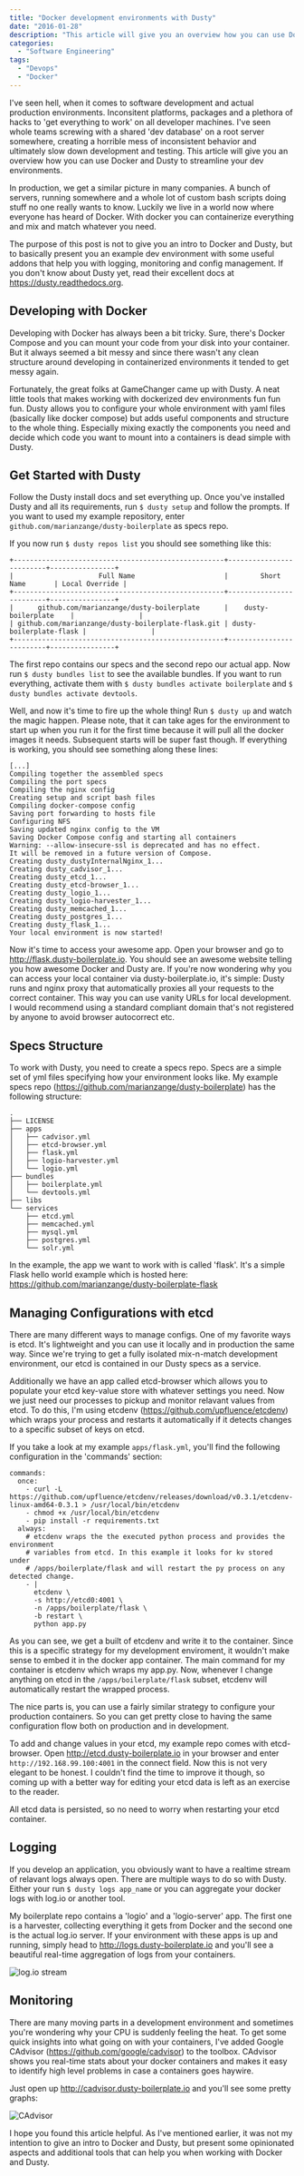 ```yaml
---
title: "Docker development environments with Dusty"
date: "2016-01-28"
description: "This article will give you an overview how you can use Docker and Dusty to streamline your dev environments."
categories:
  - "Software Engineering"
tags:
  - "Devops"
  - "Docker"
---
```


I've seen hell, when it comes to software development and actual production environments. Inconsitent platforms, packages and a plethora of hacks to 'get everything to work' on all developer machines. I've seen whole teams screwing with a shared 'dev database' on a root server somewhere, creating a horrible mess of inconsistent behavior and ultimately slow down development and testing. This article will give you an overview how you can use Docker and Dusty to streamline your dev environments.

In production, we get a similar picture in many companies. A bunch of servers, running somewhere and a whole lot of custom bash scripts doing stuff no one really wants to know. Luckily we live in a world now where everyone has heard of Docker. With docker you can containerize everything and mix and match whatever you need.

The purpose of this post is not to give you an intro to Docker and Dusty, but to basically present you an example dev environment with some useful addons that help you with logging, monitoring and config management. If you don't know about Dusty yet, read their excellent docs at https://dusty.readthedocs.org.

## Developing with Docker

Developing with Docker has always been a bit tricky. Sure, there's Docker Compose and you can mount your code from your disk into your container. But it always seemed a bit messy and since there wasn't any clean structure around developing in containerized environments it tended to get messy again.

Fortunately, the great folks at GameChanger came up with Dusty. A neat little tools that makes working with dockerized dev environments fun fun fun. Dusty allows you to configure your whole environment with yaml files (basically like docker compose) but adds useful components and structure to the whole thing. Especially mixing exactly the components you need and decide which code you want to mount into a containers is dead simple with Dusty.

## Get Started with Dusty

Follow the Dusty install docs and set everything up. Once you've installed Dusty and all its requirements, run `$ dusty setup` and follow the prompts. If you want to used my example repository, enter `github.com/marianzange/dusty-boilerplate` as specs repo.

If you now run `$ dusty repos list` you should see something like this:

```
+----------------------------------------------------+-------------------------+----------------+
|                     Full Name                      |        Short Name       | Local Override |
+----------------------------------------------------+-------------------------+----------------+
|      github.com/marianzange/dusty-boilerplate      |    dusty-boilerplate    |                |
| github.com/marianzange/dusty-boilerplate-flask.git | dusty-boilerplate-flask |                |
+----------------------------------------------------+-------------------------+----------------+
```

The first repo contains our specs and the second repo our actual app. Now run `$ dusty bundles list` to see the available bundles.
If you want to run everything, activate them with `$ dusty bundles activate boilerplate` and `$ dusty bundles activate devtools`.

Well, and now it's time to fire up the whole thing! Run `$ dusty up` and watch the magic happen. Please note, that it can take ages for the environment to start up when you run
it for the first time because it will pull all the docker images it needs. Subsequent starts will be super fast though.
If everything is working, you should see something along these lines:

```
[...]
Compiling together the assembled specs
Compiling the port specs
Compiling the nginx config
Creating setup and script bash files
Compiling docker-compose config
Saving port forwarding to hosts file
Configuring NFS
Saving updated nginx config to the VM
Saving Docker Compose config and starting all containers
Warning: --allow-insecure-ssl is deprecated and has no effect.
It will be removed in a future version of Compose.
Creating dusty_dustyInternalNginx_1...
Creating dusty_cadvisor_1...
Creating dusty_etcd_1...
Creating dusty_etcd-browser_1...
Creating dusty_logio_1...
Creating dusty_logio-harvester_1...
Creating dusty_memcached_1...
Creating dusty_postgres_1...
Creating dusty_flask_1...
Your local environment is now started!
```

Now it's time to access your awesome app. Open your browser and go to http://flask.dusty-boilerplate.io.
You should see an awesome website telling you how awesome Docker and Dusty are. If you're now wondering
why you can access your local container via dusty-boilerplate.io, it's simple: Dusty runs and nginx
proxy that automatically proxies all your requests to the correct container. This way you can use
vanity URLs for local development. I would recommend using a standard compliant domain that's not registered by anyone
to avoid browser autocorrect etc.

## Specs Structure

To work with Dusty, you need to create a specs repo. Specs are a simple set of yml files specifying how your environment looks like. My example specs repo (https://github.com/marianzange/dusty-boilerplate) has the following structure:

```
.
├── LICENSE
├── apps
│   ├── cadvisor.yml
│   ├── etcd-browser.yml
│   ├── flask.yml
│   ├── logio-harvester.yml
│   └── logio.yml
├── bundles
│   ├── boilerplate.yml
│   └── devtools.yml
├── libs
└── services
    ├── etcd.yml
    ├── memcached.yml
    ├── mysql.yml
    ├── postgres.yml
    └── solr.yml
```

In the example, the app we want to work with is called 'flask'. It's a simple Flask hello world example which is hosted here: https://github.com/marianzange/dusty-boilerplate-flask



## Managing Configurations with etcd

There are many different ways to manage configs. One of my favorite ways is etcd. It's lightweight and you can use it locally and in production the same way.
Since we're trying to get a fully isolated mix-n-match development environment, our etcd is contained in our Dusty specs as a service.

Additionally we have an app called etcd-browser which allows you to populate your etcd key-value store with whatever settings you need.
Now we just need our processes to pickup and monitor relavant values from etcd. To do this, I'm using etcdenv (https://github.com/upfluence/etcdenv)
which wraps your process and restarts it automatically if it detects changes to a specific subset of keys on etcd.

If you take a look at my example `apps/flask.yml`, you'll find the following configuration in the 'commands' section:

```
commands:
  once:
    - curl -L https://github.com/upfluence/etcdenv/releases/download/v0.3.1/etcdenv-linux-amd64-0.3.1 > /usr/local/bin/etcdenv
    - chmod +x /usr/local/bin/etcdenv
    - pip install -r requirements.txt
  always:
    # etcdenv wraps the the executed python process and provides the environment
    # variables from etcd. In this example it looks for kv stored under
    # /apps/boilerplate/flask and will restart the py process on any detected change.
    - |
      etcdenv \
      -s http://etcd0:4001 \
      -n /apps/boilerplate/flask \
      -b restart \
      python app.py
```

As you can see, we get a built of etcdenv and write it to the container. Since this is a specific strategy for my development
enviroment, it wouldn't make sense to embed it in the docker app container. The main command for my container is etcdenv which wraps my app.py.
Now, whenever I change anything on etcd in the `/apps/boilerplate/flask` subset, etcdenv will automatically restart the wrapped process.

The nice parts is, you can use a fairly similar strategy to configure your production containers. So you can get pretty close to having
the same configuration flow both on production and in development.

To add and change values in your etcd, my example repo comes with etcd-browser. Open http://etcd.dusty-boilerplate.io in your browser and enter `http://192.168.99.100:4001` in
the connect	field. Now this is not very elegant to be honest. I couldn't find the time to improve it though, so coming up with a better way for editing your etcd data is left as an exercise to the reader.

All etcd data is persisted, so no need to worry when restarting your etcd container.

## Logging

If you develop an application, you obviously want to have a realtime stream of relavant logs always open. There are multiple ways to do so with Dusty. Either your run `$ dusty logs app_name` or you can aggregate your docker logs with log.io or another tool.

My boilerplate repo contains a 'logio' and a 'logio-server' app. The first one is a harvester, collecting everything it gets from Docker and the second one is the actual log.io server. If your environment with these apps is up and running, simply head to http://logs.dusty-boilerplate.io and you'll see a beautiful real-time aggregation of logs from your containers.

![log.io stream](/images/posts/docker-logio.jpg)

## Monitoring

There are many moving parts in a development environment and sometimes you're wondering why your CPU is suddenly feeling the heat.
To get some quick insights into what going on with your containers, I've added Google CAdvisor (https://github.com/google/cadvisor) to the toolbox. CAdvisor
shows you real-time stats about your docker containers and makes it easy to identify high level problems in case a containers goes haywire.

Just open up http://cadvisor.dusty-boilerplate.io and you'll see some pretty graphs:

![CAdvisor](/images/posts/cadvisor.jpg)

I hope you found this article helpful. As I've mentioned earlier, it was not my intention to give an intro to Docker and Dusty,
but present some opinionated aspects and additional tools that can help you when working with Docker and Dusty.
